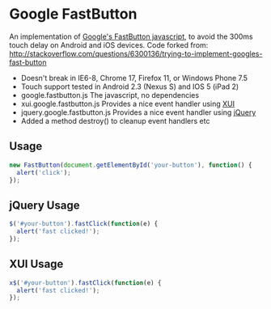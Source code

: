 # Google FastButton

An implementation of [Google's FastButton javascript](http://code.google.com/mobile/articles/fast_buttons.html), to avoid the 300ms touch delay on Android and iOS devices.  Code forked from: http://stackoverflow.com/questions/6300136/trying-to-implement-googles-fast-button

- Doesn't break in IE6-8, Chrome 17, Firefox 11, or Windows Phone 7.5
- Touch support tested in Android 2.3 (Nexus S) and IOS 5 (iPad 2)
- google.fastbutton.js The javascript, no dependencies
- xui.google.fastbutton.js Provides a nice event handler using [XUI](http://xuijs.com/)
- jquery.google.fastbutton.js Provides a nice event handler using [jQuery](http://jquery.com/)
- Added a method destroy() to cleanup event handlers etc

## Usage
``` js
new FastButton(document.getElementById('your-button'), function() {
  alert('click');
});
````
## jQuery Usage

``` js
$('#your-button').fastClick(function(e) {
  alert('fast clicked!');
});
```

## XUI Usage

``` js
x$('#your-button').fastClick(function(e) {
  alert('fast clicked!');
});
```

